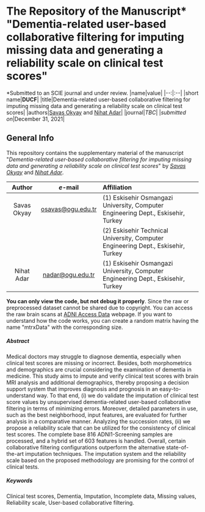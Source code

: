 # The Repository of the Manuscript* "Dementia-related user-based collaborative filtering for imputing missing data and generating a reliability scale on clinical test scores"
*Submitted to an SCIE journal and under review.
|name|value|
|--:|:--|
|short name|**DUCF**|
|title|Dementia-related user-based collaborative filtering for imputing missing data and generating a reliability scale on clinical test scores|
|authors|[Savas Okyay](https://orcid.org/0000-0003-3955-6324) and [Nihat Adar](https://orcid.org/0000-0002-0555-0701)|
|journal|_TBC_|
|_submitted on_|December 31, 2021|

## General Info
This repository contains the supplementary material of the manuscript "_Dementia-related user-based collaborative filtering for imputing missing data and generating a reliability scale on clinical test scores_" by [_Savas Okyay_](https://orcid.org/0000-0003-3955-6324) and [_Nihat Adar_](https://orcid.org/0000-0002-0555-0701).

|Author|_e_-mail|Affiliation|
|:----:|:----:|:----------|
|Savas Okyay|osavas@ogu.edu.tr|(1) Eskisehir Osmangazi University, Computer Engineering Dept., Eskisehir, Turkey|
|||(2) Eskisehir Technical University, Computer Engineering Dept., Eskisehir, Turkey|
|Nihat Adar|nadar@ogu.edu.tr|(1) Eskisehir Osmangazi University, Computer Engineering Dept., Eskisehir, Turkey|

**You can only view the code, but not debug it properly**. Since the raw or preprocessed dataset cannot be shared due to copyright. You can access the raw brain scans at [ADNI Access Data](http://adni.loni.usc.edu/data-samples/access-data/) webpage. If you want to understand how the code works, you can create a random matrix having the name "mtrxData" with the corresponding size.

##### Abstract
Medical doctors may struggle to diagnose dementia, especially when clinical test scores are missing or incorrect. Besides, both morphometrics and demographics are crucial considering the examination of dementia in medicine. This study aims to impute and verify clinical test scores with brain MRI analysis and additional demographics, thereby proposing a decision support system that improves diagnosis and prognosis in an easy-to-understand way. To that end, (i) we do validate the imputation of clinical test score values by unsupervised dementia-related user-based collaborative filtering in terms of minimizing errors. Moreover, detailed parameters in use, such as the best neighborhood, input features, are evaluated for further analysis in a comparative manner. Analyzing the succession rates, (ii) we propose a reliability scale that can be utilized for the consistency of clinical test scores. The complete base 816 ADNI1-Screening samples are processed, and a hybrid set of 603 features is handled. Overall, certain collaborative filtering configurations outperform the alternative state-of-the-art imputation techniques. The imputation system and the reliability scale based on the proposed methodology are promising for the control of clinical tests.
##### Keywords
Clinical test scores, Dementia, Imputation, Incomplete data, Missing values, Reliability scale, User-based collaborative filtering.
